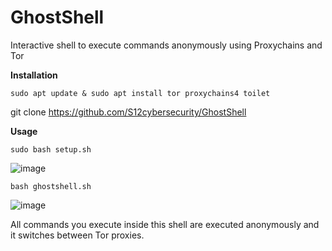 # GhostShell 
Interactive shell to execute commands anonymously using Proxychains and Tor

**Installation**

`sudo apt update & sudo apt install tor proxychains4 toilet`

git clone https://github.com/S12cybersecurity/GhostShell

**Usage**

`sudo bash setup.sh`

![image](https://user-images.githubusercontent.com/79543461/197204798-59cb3c9e-5b87-43c6-bf1b-011ac1c928a1.png)

`bash ghostshell.sh`

![image](https://user-images.githubusercontent.com/79543461/197204893-029802a6-d2c4-40ff-88a1-48cb4e2889bc.png)

All commands you execute inside this shell are executed anonymously and it switches between Tor proxies.
